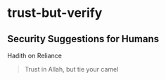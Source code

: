 # trust-but-verify
## Security Suggestions for Humans

Hadith on Reliance
>Trust in Allah, but tie your camel

